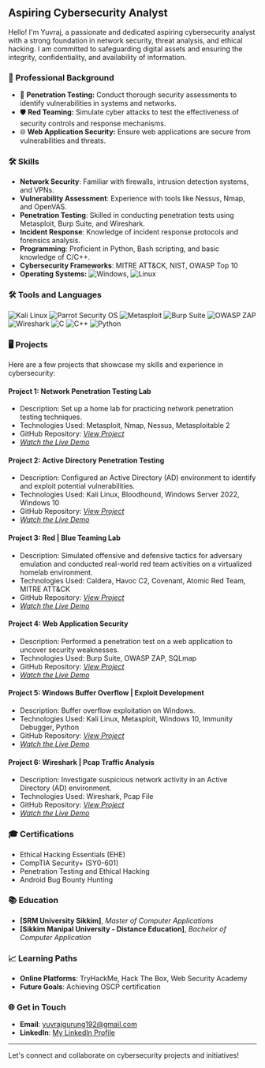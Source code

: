 ## Aspiring Cybersecurity Analyst

Hello! I'm Yuvraj, a passionate and dedicated aspiring cybersecurity analyst with a strong foundation in network security, threat analysis, and ethical hacking. I am committed to safeguarding digital assets and ensuring the integrity, confidentiality, and availability of information.

### 💼 Professional Background
- 🔐 **Penetration Testing:** Conduct thorough security assessments to identify vulnerabilities in systems and networks.
- 🛡️ **Red Teaming:** Simulate cyber attacks to test the effectiveness of security controls and response mechanisms.
- 🌐 **Web Application Security:** Ensure web applications are secure from vulnerabilities and threats.

### 🛠️ Skills
- **Network Security**: Familiar with firewalls, intrusion detection systems, and VPNs.
- **Vulnerability Assessment**: Experience with tools like Nessus, Nmap, and OpenVAS.
- **Penetration Testing**: Skilled in conducting penetration tests using Metasploit, Burp Suite, and Wireshark.
- **Incident Response**: Knowledge of incident response protocols and forensics analysis.
- **Programming**: Proficient in Python, Bash scripting, and basic knowledge of C/C++.
- **Cybersecurity Frameworks**: MITRE ATT&CK, NIST, OWASP Top 10
- **Operating Systems:** ![Windows](https://img.shields.io/badge/-Windows-0078D6?logo=windows&logoColor=white), ![Linux](https://img.shields.io/badge/-Linux-FCC624?logo=linux&logoColor=black)

### 🛠️ Tools and Languages
![Kali Linux](https://img.shields.io/badge/Kali_Linux-557C94?style=for-the-badge&logo=kalilinux&logoColor=white)
![Parrot Security OS](https://img.shields.io/badge/Parrot_Security_OS-00875A?style=for-the-badge&logo=parrotsecurity&logoColor=white)
![Metasploit](https://img.shields.io/badge/Metasploit-0571B6?style=for-the-badge&logo=metasploit&logoColor=white)
![Burp Suite](https://img.shields.io/badge/Burp_Suite-FF8800?style=for-the-badge&logo=burpsuite&logoColor=white)
![OWASP ZAP](https://img.shields.io/badge/OWASP_ZAP-60193C?style=for-the-badge&logo=owasp&logoColor=white)
![Wireshark](https://img.shields.io/badge/Wireshark-1679A7?style=for-the-badge&logo=wireshark&logoColor=white)
![C](https://img.shields.io/badge/C-A8B9CC?style=for-the-badge&logo=c&logoColor=white)
![C++](https://img.shields.io/badge/C++-00599C?style=for-the-badge&logo=cplusplus&logoColor=white)
![Python](https://img.shields.io/badge/Python-3776AB?style=for-the-badge&logo=python&logoColor=white)

### 🖥️ Projects
Here are a few projects that showcase my skills and experience in cybersecurity:

#### Project 1: Network Penetration Testing Lab
- Description: Set up a home lab for practicing network penetration testing techniques.
- Technologies Used:  Metasploit, Nmap, Nessus, Metasploitable 2
- GitHub Repository: [_View Project_](https://github.com/Yuvraj-Gurung/network-penetration-testing-lab)
- *[Watch the Live Demo](https://www.youtube.com/watch?v=OvzdCgv_mnM)*

#### Project 2: Active Directory Penetration Testing
- Description: Configured an Active Directory (AD) environment to identify and exploit potential vulnerabilities.
- Technologies Used: Kali Linux, Bloodhound, Windows Server 2022, Windows 10
- GitHub Repository: [_View Project_](https://github.com/Yuvraj-Gurung/active-directory-penetration-testing)
- *[Watch the Live Demo](https://www.youtube.com/watch?v=6MOEF9IlXSA)*

#### Project 3: Red | Blue Teaming Lab
- Description: Simulated offensive and defensive tactics for adversary emulation and conducted real-world red team activities on a virtualized homelab environment.
- Technologies Used: Caldera, Havoc C2, Covenant, Atomic Red Team, MITRE ATT&CK
- GitHub Repository: [_View Project_](https://github.com/Yuvraj-Gurung/red-teaming-lab)
- *[Watch the Live Demo](https://www.youtube.com/watch?v=I1FTlKrEO5I)*

#### Project 4: Web Application Security
- Description: Performed a penetration test on a web application to uncover security weaknesses.
- Technologies Used: Burp Suite, OWASP ZAP, SQLmap
- GitHub Repository: [_View Project_](https://github.com/Yuvraj-Gurung/web-application-security)
- *[Watch the Live Demo](https://www.youtube.com/watch?v=UYy5JSRaF-w)*

#### Project 5: Windows Buffer Overflow | Exploit Development
- Description: Buffer overflow exploitation on Windows.
- Technologies Used: Kali Linux, Metasploit, Windows 10, Immunity Debugger, Python
- GitHub Repository: [_View Project_](https://github.com/Yuvraj-Gurung/windows-buffer-overflow)
- *[Watch the Live Demo](https://www.youtube.com/watch?v=Sa1oIWCI7uM)*

#### Project 6: Wireshark | Pcap Traffic Analysis
- Description: Investigate suspicious network activity in an Active Directory (AD) environment.
- Technologies Used: Wireshark, Pcap File
- GitHub Repository: [_View Project_](https://github.com/Yuvraj-Gurung/wireshark-pcap-traffic-analysis)
- *[Watch the Live Demo](https://www.youtube.com/watch?v=ZnNsU5jPaTs)*

### 🎓 Certifications
- Ethical Hacking Essentials (EHE)
- CompTIA Security+ (SY0-601)
- Penetration Testing and Ethical Hacking
- Android Bug Bounty Hunting

### 📚 Education
- **[SRM University Sikkim]**, _Master of Computer Applications_
- **[Sikkim Manipal University - Distance Education]**, _Bachelor of Computer Application_

### 📈 Learning Paths

- **Online Platforms**: TryHackMe, Hack The Box, Web Security Academy
- **Future Goals**: Achieving OSCP certification

### 🌐 Get in Touch
- **Email**: [yuvrajgurung192@gmail.com](mailto:yuvrajgurung192@gmail.com)
- **LinkedIn**: [My LinkedIn Profile](https://www.linkedin.com/in/yuvraj-gurung)

---

Let's connect and collaborate on cybersecurity projects and initiatives!
